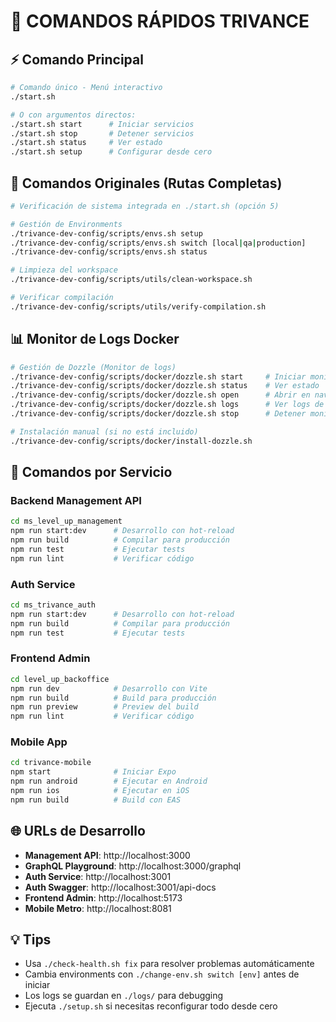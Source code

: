 # 🚀 COMANDOS RÁPIDOS TRIVANCE

## ⚡ Comando Principal

```bash
# Comando único - Menú interactivo
./start.sh

# O con argumentos directos:
./start.sh start      # Iniciar servicios
./start.sh stop       # Detener servicios
./start.sh status     # Ver estado
./start.sh setup      # Configurar desde cero
```

## 📁 Comandos Originales (Rutas Completas)

```bash
# Verificación de sistema integrada en ./start.sh (opción 5)

# Gestión de Environments
./trivance-dev-config/scripts/envs.sh setup
./trivance-dev-config/scripts/envs.sh switch [local|qa|production]
./trivance-dev-config/scripts/envs.sh status

# Limpieza del workspace
./trivance-dev-config/scripts/utils/clean-workspace.sh

# Verificar compilación
./trivance-dev-config/scripts/utils/verify-compilation.sh
```

## 📊 Monitor de Logs Docker

```bash
# Gestión de Dozzle (Monitor de logs)
./trivance-dev-config/scripts/docker/dozzle.sh start     # Iniciar monitor
./trivance-dev-config/scripts/docker/dozzle.sh status    # Ver estado
./trivance-dev-config/scripts/docker/dozzle.sh open      # Abrir en navegador
./trivance-dev-config/scripts/docker/dozzle.sh logs      # Ver logs de Dozzle
./trivance-dev-config/scripts/docker/dozzle.sh stop      # Detener monitor

# Instalación manual (si no está incluido)
./trivance-dev-config/scripts/docker/install-dozzle.sh
```

## 🔧 Comandos por Servicio

### Backend Management API
```bash
cd ms_level_up_management
npm run start:dev      # Desarrollo con hot-reload
npm run build          # Compilar para producción
npm run test           # Ejecutar tests
npm run lint           # Verificar código
```

### Auth Service
```bash
cd ms_trivance_auth
npm run start:dev      # Desarrollo con hot-reload
npm run build          # Compilar para producción
npm run test           # Ejecutar tests
```

### Frontend Admin
```bash
cd level_up_backoffice
npm run dev            # Desarrollo con Vite
npm run build          # Build para producción
npm run preview        # Preview del build
npm run lint           # Verificar código
```

### Mobile App
```bash
cd trivance-mobile
npm start              # Iniciar Expo
npm run android        # Ejecutar en Android
npm run ios            # Ejecutar en iOS
npm run build          # Build con EAS
```

## 🌐 URLs de Desarrollo

- **Management API**: http://localhost:3000
- **GraphQL Playground**: http://localhost:3000/graphql
- **Auth Service**: http://localhost:3001
- **Auth Swagger**: http://localhost:3001/api-docs
- **Frontend Admin**: http://localhost:5173
- **Mobile Metro**: http://localhost:8081

## 💡 Tips

- Usa `./check-health.sh fix` para resolver problemas automáticamente
- Cambia environments con `./change-env.sh switch [env]` antes de iniciar
- Los logs se guardan en `./logs/` para debugging
- Ejecuta `./setup.sh` si necesitas reconfigurar todo desde cero

